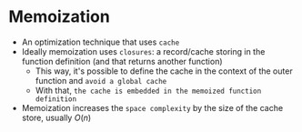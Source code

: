 # Memoization

- An optimization technique that uses `cache`
- Ideally memoization uses `closures`: a record/cache storing in the function definition (and that returns another function)
  - This way, it's possible to define the cache in the context of the outer function and `avoid a global cache`
  - With that, `the cache is embedded in the memoized function definition`
- Memoization increases the `space complexity` by the size of the cache store, usually $O(n)$
